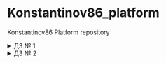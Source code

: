 # Konstantinov86_platform
Konstantinov86 Platform repository


<details><summary>ДЗ № 1</summary>

 - [V] Основное ДЗ
 - [V] Задание со *

## В процессе сделано:
 - Выполнена установка   minikube:
` kubernetesintro git:(kubernetes-intro) kubectl cluster-info
Kubernetes master is running at https://192.168.64.2:8443
KubeDNS is running at https://192.168.64.2:8443/api/v1/namespaces/kube-system/services/kube-dns:dns/proxy`;
- Ознакомлен с интерфейсом dashboard;
- Разберитесь почему все pod в namespace kube-system восстановились после удаления:
kube-proxy -  управляется daemonset;
core-dns -  управляется deployment;
kube-apiserver- static pod -управляется kubelet;
-  создан  dockerfile согласно требованиям,образ собран и залит в dockerhub;
- Написан манифест web-pod.yaml;
- Выясните причину, по которой pod frontend находится в статусе Error:
`panic: environment variable "PRODUCT_CATALOG_SERVICE_ADDR" not set`;
Соответственно данная переменная присутствует в   frontend-pod.yaml.
## Как запустить проект:
- docker build -t wenger23/nginx:3.0 . & docker run wenger23/nginx:3.0 -d -p 8000:8000;
- kubectl apply -f web-pod.yaml;
- kubectl apply frontend-pod-healthy.yaml;

## Как проверить работоспособность:
-  перейти по ссылке http://localhost:8000/homework.html;
- kubectl port-forward --address 0.0.0.0 pod/web 8000:8000;


## PR checklist:
 - [V] Выставлен label с темой домашнего задания
 </details>

 <details><summary>ДЗ № 2</summary>

 - [V] Основное ДЗ
 - [V] Задание со *

## В процессе сделано:
 - создание replicaset frontend-replicaset.yaml:
 - Добавление label selection для корректной работы;
 - создание deployment paymentservice-replicaset.yaml;
- создание deployment strategy blue-green и reverse;
- создание daemonset node-exporter-daemonset.yaml;
- создание daemonset node-exporter-daemonset.yaml с запуском на мастер ноде :
`tolerations:
        - key: node-role.kubernetes.io/master
          effect: NoSchedule`
## PR checklist:
 - [V] Выставлен label с темой домашнего задания
 </details>

